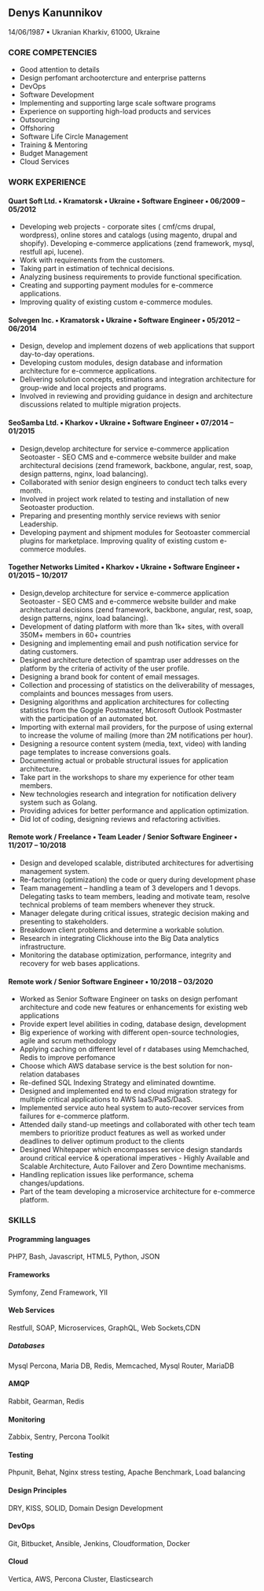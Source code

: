 ## Denys Kanunnikov

14/06/1987 ▪ Ukranian
Kharkiv, 61000, Ukraine

### CORE COMPETENCIES
* Good attention to details
* Design perfomant archootercture and enterprise patterns
* DevOps
* Software Development
* Implementing and supporting large scale software programs
* Experience on supporting high-load products and services
* Outsourcing
* Offshoring
* Software Life Circle Management
* Training & Mentoring
* Budget Management
* Cloud Services

### WORK EXPERIENCE

#### Quart Soft Ltd. ▪ Kramatorsk ▪ Ukraine ▪ Software Engineer ▪ 06/2009 – 05/2012
* Developing web projects - corporate sites ( cmf/cms drupal, wordpress), online stores and catalogs (using magento, drupal and shopify).
Developing e-commerce applications (zend framework, mysql, restfull api, lucene).
* Work with requirements from the customers. 
* Taking part in estimation of technical decisions.
* Analyzing business requirements to provide functional specification.
* Creating and supporting payment modules for e-commerce applications.
* Improving quality of existing custom e-commerce modules. 

#### Solvegen Inc. ▪ Kramatorsk ▪ Ukraine ▪ Software Engineer ▪ 05/2012 – 06/2014
* Design, develop and implement dozens of web applications that support day-to-day operations.
* Developing custom modules, design database and information architecture for e-commerce applications.
* Delivering solution concepts, estimations and integration architecture for group-wide and local projects and programs.
* Involved in reviewing and providing guidance in design and architecture discussions related to multiple migration projects.

#### SeoSamba Ltd.  ▪ Kharkov ▪ Ukraine ▪ Software Engineer ▪ 07/2014 – 01/2015
* Design,develop architecture for service e-commerce application Seotoaster - SEO CMS and e-commerce website builder and make architectural decisions (zend framework, backbone, angular, rest, soap, design patterns, nginx, load balancing).
* Collaborated with senior design engineers to conduct tech talks every month. 
* Involved in project work related to testing and installation of new Seotoaster production.	
* Preparing and presenting monthly service reviews with senior Leadership.
* Developing payment and shipment modules for Seotoaster commercial plugins for marketplace. Improving quality of existing custom e-commerce modules.

#### Together Networks Limited ▪ Kharkov ▪ Ukraine ▪ Software Engineer ▪ 01/2015 – 10/2017
* Design,develop architecture for service e-commerce application Seotoaster - SEO CMS and e-commerce website builder and make architectural decisions (zend framework, backbone, angular, rest, soap, design patterns, nginx, load balancing).
* Development of dating platform with more than 1k+ sites, with overall 350M+ members in 60+ countries
* Designing and implementing email and push notification service for dating customers.
* Designed architecture detection of spamtrap user addresses on the platform by the criteria of activity of the user profile.
* Designing a brand book for content of email messages.
* Collection and processing of statistics on the deliverability of messages, complaints and bounces messages from users.
* Designing algorithms and application architectures for  collecting statistics from the Goggle Postmaster, Microsoft Outlook Postmaster with the participation of an automated bot.
* Importing with external mail providers, for the purpose of using external to increase the volume of mailing (more than 2M notifications per hour). 
* Designing a resource content system (media, text, video) with landing page templates to increase conversions goals.
* Documenting actual or probable structural issues for application architecture.
* Take part in the workshops to share my experience for other team members.
* New technologies research and integration for notification delivery system such as Golang.
* Providing advices for better performance and application optimization.
* Did lot of coding, designing reviews and refactoring activities. 

#### Remote work / Freelance ▪ Team Leader / Senior Software Engineer ▪ 11/2017 – 10/2018
* Design and developed scalable, distributed architectures for advertising management system.
* Re-factoring (optimization) the code or query during development phase
* Team management – handling a team of 3 developers and 1 devops. Delegating tasks to team members, leading and motivate team, resolve technical problems of team members whenever they struck.  
* Manager delegate during critical issues, strategic decision making and presenting to stakeholders.
* Breakdown client problems and determine a workable solution.
* Research in integrating Clickhouse into the Big Data analytics infrastructure.
* Monitoring the database optimization, performance, integrity and recovery for web bases applications.

#### Remote work / Senior Software Engineer ▪ 10/2018 – 03/2020
* Worked as Senior Software Engineer  on tasks on design perfomant architecture and code new features or enhancements for existing web applications 
* Provide expert level abilities in coding, database design, development
* Big experience of working with different open-source technologies, agile and scrum methodology
* Applying caching on different level of r databases using Memchached, Redis to improve perfomance
* Choose which AWS database service is the best solution for non-relation databases 
* Re-defined SQL Indexing Strategy and eliminated downtime.
* Designed and implemented end to end cloud migration strategy for multiple critical applications to AWS IaaS/PaaS/DaaS.
* Implemented service auto heal system to auto-recover services from failures for e-commerce platform.
* Attended daily stand-up meetings and collaborated with other tech team members to prioritize product features as well as worked under deadlines to deliver optimum product to the clients 
* Designed Whitepaper which encompasses service design standards around critical eervice & operational imperatives - Highly Available and Scalable Architecture, Auto Failover and Zero Downtime mechanisms.
* Handling replication issues like performance, schema changes/updations. 
* Part of the team developing  a microservice architecture for e-commerce platform.

### SKILLS

#### Programming languages
PHP7, Bash, Javascript, HTML5, Python, JSON

#### Frameworks
Symfony, Zend Framework, YII

#### Web Services
Restfull, SOAP, Microservices, GraphQL, Web Sockets,CDN

##### Databases
Mysql Percona, Maria DB, Redis, Memcached, Mysql Router, MariaDB

#### AMQP
Rabbit, Gearman, Redis

#### Monitoring
Zabbix, Sentry, Percona Toolkit

#### Testing
Phpunit, Behat, Nginx stress testing, Apache Benchmark, Load balancing

#### Design Principles
DRY, KISS, SOLID, Domain Design Development

#### DevOps
Git, Bitbucket, Ansible, Jenkins, Cloudformation, Docker 

#### Cloud
Vertica, AWS, Percona Cluster, Elasticsearch	
